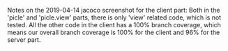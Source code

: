 Notes on the 2019-04-14 jacoco screenshot for the client part:
Both in the 'picle' and 'picle.view' parts, there is only 'view' related code, which is
not tested. All the other code in the client has a 100% branch coverage, which means our
overall branch coverage is 100% for the client and 96% for the server part.
